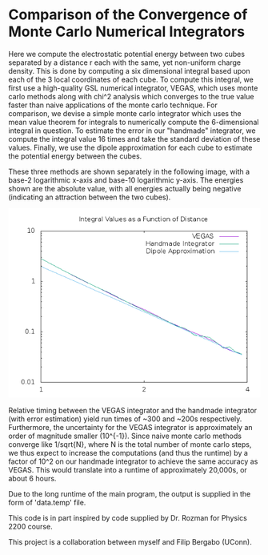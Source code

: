 # Comparison of the Convergence of Monte Carlo Numerical Integrators
Here we compute the electrostatic potential energy between two cubes separated by a distance r each with the same, yet non-uniform charge density.  This is done by computing a six dimensional integral based upon each of the 3 local coordinates of each cube.  To compute this integral, we first use a high-quality GSL numerical integrator, VEGAS, which uses monte carlo methods along with chi^2 analysis which converges to the true value faster than naive applications of the monte carlo technique.  For comparison, we devise a simple monte carlo integrator which uses the mean value theorem for integrals to numerically compute the 6-dimensional integral in question.  To estimate the error in our "handmade" integrator, we compute the integral value 16 times and take the standard deviation of these values. Finally, we use the dipole approximation for each cube to estimate the potential energy between the cubes.

These three methods are shown separately in the following image, with a base-2 logarithmic x-axis and base-10 logarithmic y-axis.  The energies shown are the absolute value, with all energies actually being negative (indicating an attraction between the two cubes).

![](energy.png?)

Relative timing between the VEGAS integrator and the handmade integrator (with error estimation) yield run times of ~300 and ~200s respectively.  Furthermore, the uncertainty for the VEGAS integrator is approximately an order of magnitude smaller (10^{-1}).  Since naive monte carlo methods converge like 1/sqrt{N}, where N is the total number of monte carlo steps, we thus expect to increase the computations (and thus the runtime) by a factor of 10^2 on our handmade integrator to achieve the same accuracy as VEGAS.  This would translate into a runtime of approximately 20,000s, or about 6 hours.

Due to the long runtime of the main program, the output is supplied in the form of 'data.temp' file.

This code is in part inspired by code supplied by Dr. Rozman for Physics 2200 course.

This project is a collaboration between myself and Filip Bergabo (UConn).
